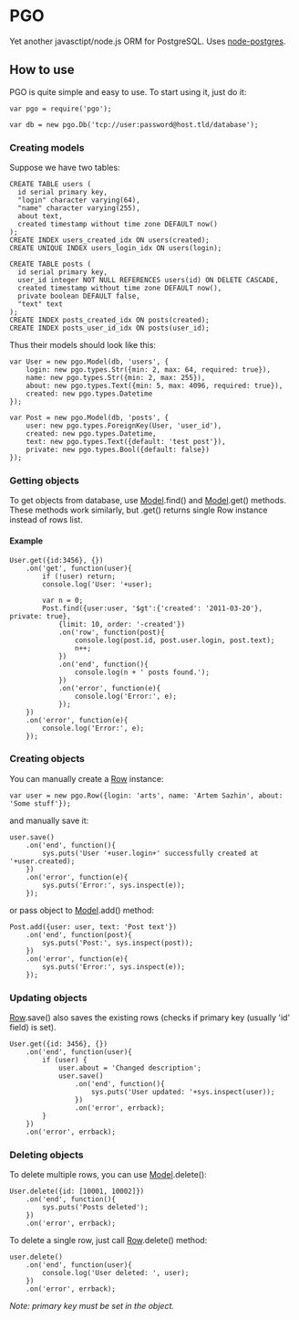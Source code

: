 # PGO

Yet another javasctipt/node.js ORM for PostgreSQL.
Uses [node-postgres](https://github.com/brianc/node-postgres).

## How to use

PGO is quite simple and easy to use. To start using it, just do it:

    var pgo = require('pgo');

    var db = new pgo.Db('tcp://user:password@host.tld/database');

### Creating models

Suppose we have two tables:

    CREATE TABLE users (
      id serial primary key,
      "login" character varying(64),
      "name" character varying(255),
      about text,
      created timestamp without time zone DEFAULT now()
    );
    CREATE INDEX users_created_idx ON users(created);
    CREATE UNIQUE INDEX users_login_idx ON users(login);

    CREATE TABLE posts (
      id serial primary key,
      user_id integer NOT NULL REFERENCES users(id) ON DELETE CASCADE,
      created timestamp without time zone DEFAULT now(),
      private boolean DEFAULT false,
      "text" text
    );
    CREATE INDEX posts_created_idx ON posts(created);
    CREATE INDEX posts_user_id_idx ON posts(user_id);

Thus their models should look like this:

    var User = new pgo.Model(db, 'users', {
        login: new pgo.types.Str({min: 2, max: 64, required: true}),
        name: new pgo.types.Str({min: 2, max: 255}),
        about: new pgo.types.Text({min: 5, max: 4096, required: true}),
        created: new pgo.types.Datetime
    });

    var Post = new pgo.Model(db, 'posts', {
        user: new pgo.types.ForeignKey(User, 'user_id'),
        created: new pgo.types.Datetime,
        text: new pgo.types.Text({default: 'test post'}),
        private: new pgo.types.Bool({default: false})
    });

### Getting objects

To get objects from database, use [Model](https://github.com/artss/pgo/wiki/Model).find()
and [Model](https://github.com/artss/pgo/wiki/Model).get() methods.
These methods work similarly, but .get() returns single Row instance instead of rows list.

#### Example

    User.get({id:3456}, {})
        .on('get', function(user){
            if (!user) return;
            console.log('User: '+user);

            var n = 0;
            Post.find({user:user, '$gt':{'created': '2011-03-20'}, private: true},
                {limit: 10, order: '-created'})
                .on('row', function(post){
                    console.log(post.id, post.user.login, post.text);
                    n++;
                })
                .on('end', function(){
                    console.log(n + ' posts found.');
                })
                .on('error', function(e){
                    console.log('Error:', e);
                });
        })
        .on('error', function(e){
            console.log('Error:', e);
        });

### Creating objects

You can manually create a [Row](https://github.com/artss/pgo/wiki/Row) instance:

    var user = new pgo.Row({login: 'arts', name: 'Artem Sazhin', about: 'Some stuff'});

and manually save it:

    user.save()
        .on('end', function(){
            sys.puts('User '+user.login+' successfully created at '+user.created);
        })
        .on('error', function(e){
            sys.puts('Error:', sys.inspect(e));
        });

or pass object to [Model](https://github.com/artss/pgo/wiki/Model).add() method:

    Post.add({user: user, text: 'Post text'})
        .on('end', function(post){
            sys.puts('Post:', sys.inspect(post));
        })
        .on('error', function(e){
            sys.puts('Error:', sys.inspect(e));
        });

### Updating objects

[Row](https://github.com/artss/pgo/wiki/Row).save()
also saves the existing rows (checks if primary key (usually 'id' field) is set).

    User.get({id: 3456}, {})
        .on('end', function(user){
            if (user) {
                user.about = 'Changed description';
                user.save()
                    .on('end', function(){
                        sys.puts('User updated: '+sys.inspect(user));
                    })
                    .on('error', errback);
            }
        })
        .on('error', errback);

### Deleting objects

To delete multiple rows, you can use [Model](https://github.com/artss/pgo/wiki/Model).delete():

    User.delete({id: [10001, 10002]})
        .on('end', function(){
            sys.puts('Posts deleted');
        })
        .on('error', errback);

To delete a single row, just call [Row](https://github.com/artss/pgo/wiki/Row).delete() method:

    user.delete()
        .on('end', function(user){
            console.log('User deleted: ', user);
        })
        .on('error', errback);

*Note: primary key must be set in the object.*

